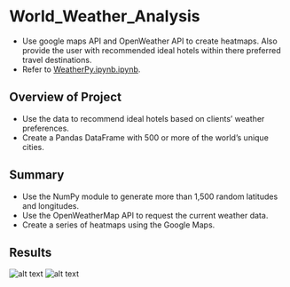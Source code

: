 # World_Weather_Analysis
  - Use google maps API and OpenWeather API to create heatmaps. Also provide the user with recommended ideal hotels within there preferred travel destinations.
  - Refer to [WeatherPy.ipynb.ipynb](../main/WeatherPy.ipynb).

## Overview of Project
  - Use the data to recommend ideal hotels based on clients’ weather preferences.
  - Create a Pandas DataFrame with 500 or more of the world’s unique cities.

## Summary
  - Use the NumPy module to generate more than 1,500 random latitudes and longitudes.
  - Use the OpenWeatherMap API to request the current weather data.
  - Create a series of heatmaps using the Google Maps.


## Results
![alt text](../main/Vacation_Search/Vacation_Search.png "Vacation_Search")
![alt text](../main/Vacation_Itinerary/Vacation_Itinerary.png "Vacation_Itinerary")
